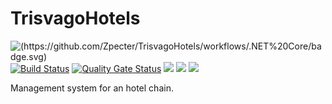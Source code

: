 # TrisvagoHotels
![(https://github.com/Zpecter/TrisvagoHotels/workflows/.NET%20Core/badge.svg)](https://github.com/Zpecter/TrisvagoHotels/actions) [![Build Status](https://travis-ci.com/Zpecter/TrisvagoHotels.svg?token=3cABkzMbLPcdssEKkpqE&branch=master)](https://travis-ci.com/Zpecter/TrisvagoHotels) [![Quality Gate Status](https://sonarcloud.io/api/project_badges/measure?project=Zpecter_TrisvagoHotels&metric=alert_status)](https://sonarcloud.io/dashboard?id=Zpecter_TrisvagoHotels) <a href="https://github.com/Zpecter/TrisvagoHotels/commits/" title="Last Commit"><img src="https://img.shields.io/github/last-commit/Zpecter/TrisvagoHotels?style=flat"></a>
    <a href="https://github.com/Zpecter/TrisvagoHotels/issues" title="Open Issues"><img src="https://img.shields.io/github/issues/Zpecter/TrisvagoHotels?style=flat"></a>
    <a href="https://github.com/Zpecter/TrisvagoHotels/blob/master/LICENSE" title="License"><img src="https://img.shields.io/badge/License-MIT-green.svg"></a>
    
Management system for an hotel chain.
